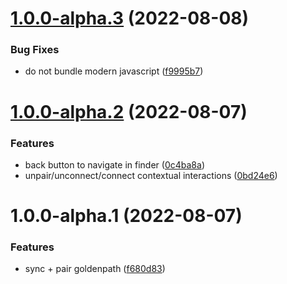 # [1.0.0-alpha.3](https://github.com/Superd22/webos-gamepad/compare/v1.0.0-alpha.2...v1.0.0-alpha.3) (2022-08-08)


### Bug Fixes

* do not bundle modern javascript ([f9995b7](https://github.com/Superd22/webos-gamepad/commit/f9995b7e71c05e2ddf64652e3b2800059d8ab2df))

# [1.0.0-alpha.2](https://github.com/Superd22/webos-gamepad/compare/v1.0.0-alpha.1...v1.0.0-alpha.2) (2022-08-07)


### Features

* back button to navigate in finder ([0c4ba8a](https://github.com/Superd22/webos-gamepad/commit/0c4ba8ab84890d113602cbe55b3d2e516d3d22e2))
* unpair/unconnect/connect contextual interactions ([0bd24e6](https://github.com/Superd22/webos-gamepad/commit/0bd24e60ff1ef0f7ae43784d58201c606b3560ee))

# 1.0.0-alpha.1 (2022-08-07)


### Features

* sync + pair goldenpath ([f680d83](https://github.com/Superd22/webos-gamepad/commit/f680d8397d23ad55fa3d122eb07a86f72f54b4c6))
